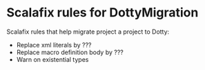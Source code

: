 # Scalafix rules for DottyMigration

Scalafix rules that help migrate project a project to Dotty:
- Replace xml literals by ???
- Replace macro definition body by ???
- Warn on existential types

